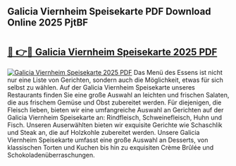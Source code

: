 ## Galicia Viernheim Speisekarte PDF Download Online 2025 PjtBF

# <h2><a href="http://gc9nqs.nevu.top/?p=Galicia+Viernheim+Speisekarte">🔗 👉🔴 Galicia Viernheim Speisekarte 2025 PDF</a></h2>

[![Galicia Viernheim Speisekarte 2025 PDF](https://i.imgur.com/dBaPXMq.png)](http://gc9nqs.nevu.top/?p=Galicia+Viernheim+Speisekarte)
Das Menü des Essens ist nicht nur eine Liste von Gerichten, sondern auch die Möglichkeit, etwas für sich selbst zu wählen. Auf der Galicia Viernheim Speisekarte unseres Restaurants finden Sie eine große Auswahl an leichten und frischen Salaten, die aus frischem Gemüse und Obst zubereitet werden. Für diejenigen, die Fleisch lieben, bieten wir eine umfangreiche Auswahl an Gerichten auf der Galicia Viernheim Speisekarte an: Rindfleisch, Schweinefleisch, Huhn und Fisch. Unseren Auserwählten bieten wir exquisite Gerichte wie Schaschlik und Steak an, die auf Holzkohle zubereitet werden. Unsere Galicia Viernheim Speisekarte umfasst eine große Auswahl an Desserts, von klassischen Torten und Kuchen bis hin zu exquisiten Crème Brûlée und Schokoladenüberraschungen.
